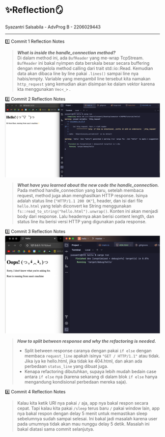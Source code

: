 # ✨Reflection🪞
Syazantri Salsabila - AdvProg B - 2206029443 <hr>

1️⃣ Commit 1 Reflection Notes
> ***What is inside the handle_connection method?*** <br>
> Di dalam method ini, ada ```BufReader``` yang me-wrap TcpStream. ```BufReader``` ini bakal nyimpen data berskala besar secara buffering dengan mengelola method calling dari trait std::io::Read. Kemudian data akan dibaca line by line pakai ```.lines()``` sampai line nya habis/empty. Variable yang mengambil line tersebut kita namakan ```http_request``` yang kemudian akan disimpan ke dalam vektor karena kta menggunakan ```Vec<_>``` . 

2️⃣ Commit 2 Reflection Notes <br>
![Commit 2 screen capture](assets/images/commit2.png) 
> ***What have you learned about the new code the handle_connection.*** <br>
> Pada method handle_connection yang baru, setelah membaca request, method juga akan menghasilkan HTTP response. Isinya adalah status line (```"HTTP/1.1 200 OK"```), header, dan isi dari file ```hello.html``` yang telah diconvert ke String menggunakan ```fs::read_to_string("hello.html").unwrap()```. Konten ini akan menjadi body dari response. Lalu headernya akan berisi content length, dan status line itu berisi versi HTTP yang digunakan pada response.

3️⃣ Commit 3 Reflection Notes
![Commit 2 screen capture](assets/images/commit3.png)
> ***How to split between response and why the refactoring is needed.*** <br>
> * Split between response caranya dengan pakai ```if else``` dengan membaca ```request_line``` apakah isinya ```"GET / HTTP/1.1"``` atau tidak. Jika iya ke hello.html, jika tidak ke 404.html, dan akan ada perbedaan ```status_line``` yang dibuat juga.
> * Kenapa refactoring dibutuhkan, supaya lebih mudah bedain case antara ```if else``` nya (karena sekarang di dalam blok ```if else``` hanya mengandung kondisional perbedaan mereka saja).

4️⃣ Commit 4 Reflection Notes
> Kalau kita ketik URI nya pakai ```/``` aja, app nya bakal respon secara cepat. Tapi kalau kita pakai ```/sleep``` terus baru ```/``` pakai window lain, app nya bakal respon dengan delay 5 menit untuk memastikan sleep sebelumnya sudah sampai selesai. Ini bakal jadi masalah karena user pada umumnya tidak akan mau nunggu delay 5 detik. Masalah ini bakal diatasi sama commit selanjutya.